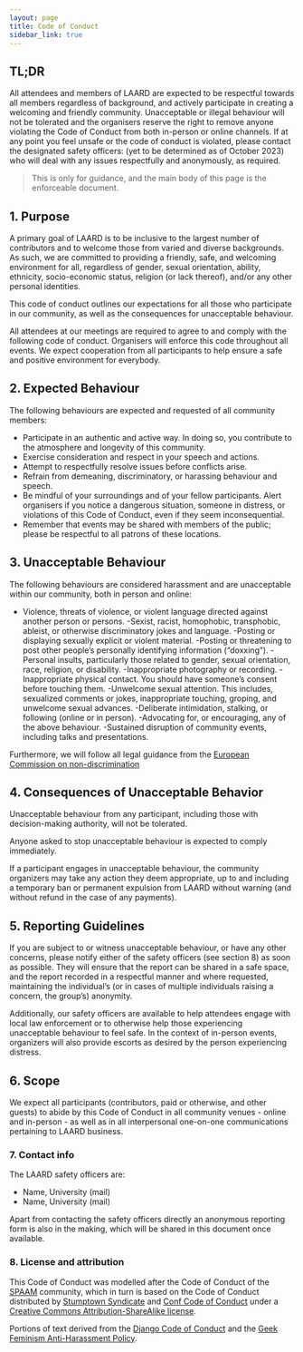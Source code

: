 ```yaml
---
layout: page
title: Code of Conduct
sidebar_link: true
---
```


## TL;DR

All attendees and members of LAARD are expected to be respectful towards all members regardless of background, and actively participate in creating a welcoming and friendly community.
Unacceptable or illegal behaviour will not be tolerated and the organisers reserve the right to remove anyone violating the Code of Conduct from both in-person or online channels.
If at any point you feel unsafe or the code of conduct is violated, please contact the designated safety officers: (yet to be determined as of October 2023) who will deal with any issues respectfully and anonymously, as required.

>This is only for guidance, and the main body of this page is the enforceable document.

## 1. Purpose

A primary goal of LAARD is to be inclusive to the largest number of contributors and to welcome those from varied and diverse backgrounds. As such, we are committed to providing a friendly, safe, and welcoming environment for all, regardless of gender, sexual orientation, ability, ethnicity, socio-economic status, religion (or lack thereof), and/or any other personal identities.

This code of conduct outlines our expectations for all those who participate in our community, as well as the consequences for unacceptable behaviour.

All attendees at our meetings are required to agree to and comply with the following code of conduct. Organisers will enforce this code throughout all events. We expect cooperation from all participants to help ensure a safe and positive environment for everybody.

## 2. Expected Behaviour

The following behaviours are expected and requested of all community members:

- Participate in an authentic and active way. In doing so, you contribute to the atmosphere and longevity of this community.
- Exercise consideration and respect in your speech and actions.
- Attempt to respectfully resolve issues before conflicts arise.
- Refrain from demeaning, discriminatory, or harassing behaviour and speech.
- Be mindful of your surroundings and of your fellow participants. Alert organisers if you notice a dangerous situation, someone in distress, or violations of this Code of Conduct, even if they seem inconsequential.
- Remember that events may be shared with members of the public; please be respectful to all patrons of these locations.

## 3. Unacceptable Behaviour

The following behaviours are considered harassment and are unacceptable within our community, both in person and online:

- Violence, threats of violence, or violent language directed against another person or persons.
-Sexist, racist, homophobic, transphobic, ableist, or otherwise discriminatory jokes and language.
-Posting or displaying sexually explicit or violent material.
-Posting or threatening to post other people’s personally identifying information (“doxxing”).
-Personal insults, particularly those related to gender, sexual orientation, race, religion, or disability.
-Inappropriate photography or recording.
-Inappropriate physical contact. You should have someone’s consent before touching them.
-Unwelcome sexual attention. This includes, sexualized comments or jokes, inappropriate touching, groping, and unwelcome sexual advances.
-Deliberate intimidation, stalking, or following (online or in person).
-Advocating for, or encouraging, any of the above behaviour.
-Sustained disruption of community events, including talks and presentations.


Furthermore, we will follow all legal guidance from the [European Commission on non-discrimination](https://fra.europa.eu/sites/default/files/fra_uploads/fra-2018-handbook-non-discrimination-law-2018_en.pdf)

## 4. Consequences of Unacceptable Behavior

Unacceptable behaviour from any participant, including those with decision-making authority, will not be tolerated.

Anyone asked to stop unacceptable behaviour is expected to comply immediately.

If a participant engages in unacceptable behaviour, the community organizers may take any action they deem appropriate, up to and including a temporary ban or permanent expulsion from LAARD without warning (and without refund in the case of any payments).

## 5. Reporting Guidelines

If you are subject to or witness unacceptable behaviour, or have any other concerns, please notify either of the safety officers (see section 8) as soon as possible. They will ensure that the report can be shared in a safe space, and the report recorded in a respectful manner and where requested, maintaining the individual’s (or in cases of multiple individuals raising a concern, the group’s) anonymity. 

Additionally, our safety officers are available to help attendees engage with local law enforcement or to otherwise help those experiencing unacceptable behaviour to feel safe. In the context of in-person events, organizers will also provide escorts as desired by the person experiencing distress.


## 6. Scope

We expect all participants (contributors, paid or otherwise, and other guests) to abide by this Code of Conduct in all community venues - online and in-person - as well as in all interpersonal one-on-one communications pertaining to LAARD business.

### 7. Contact info

The LAARD safety officers are:
- Name, University (mail)
- Name, University (mail)

Apart from contacting the safety officers directly an anonymous reporting form is also in the making, which will be shared in this document once available.

### 8. License and attribution

This Code of Conduct was modelled after the Code of Conduct of the [SPAAM](https://www.spaam-community.org/) community, which in turn is based on the Code of Conduct distributed by [Stumptown Syndicate](http://stumptownsyndicate.org) and [Conf Code of Conduct](https://confcodeofconduct.com/) under a [Creative Commons Attribution-ShareAlike license](http://creativecommons.org/licenses/by-sa/3.0/). 

Portions of text derived from the [Django Code of Conduct](https://www.djangoproject.com/conduct/) and the [Geek Feminism Anti-Harassment Policy](http://geekfeminism.wikia.com/wiki/Conference_anti-harassment/Policy).
